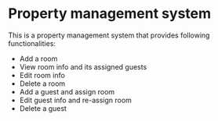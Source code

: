 # Property management system

This is a property management system that provides following functionalities:

- Add a room
- View room info and its assigned guests
- Edit room info
- Delete a room
- Add a guest and assign room
- Edit guest info and re-assign room
- Delete a guest
